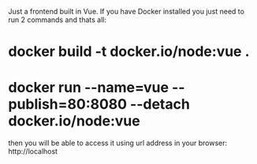 Just a frontend built in Vue.
If you have Docker installed you just need to run 2 commands and thats all:
# docker build -t docker.io/node:vue .
# docker run --name=vue --publish=80:8080 --detach docker.io/node:vue
then you will be able to access it using url address in your browser: 
http://localhost
